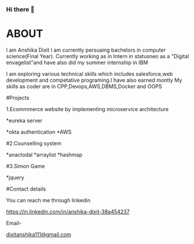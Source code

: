 ### Hi there 👋

# ABOUT
I am Anshika Dixit I am currently persuaing bachelors in computer science(Final Year). Currently working as in Intern in statusneo as a "Digital envagelist"and have also did my summer internship in IBM


I am exploring various technical skills which includes salesforce,web development and competative programing.I have also earned montly 
My skills as coder are in CPP,Devops,AWS,DBMS,Docker and OOPS 


#Projects 


1.Ecommmerce website by implementing microservice architecture


*eureka server

*okta authentication
*AWS


#2.Counselling system


*anactodal
*arraylist
*hashmap


#3.Simon Game 


*jquery


#Contact details


You can reach me through linkedin 

https://in.linkedin.com/in/anshika-dixit-38a454237


Email-

dixitanshika111@gmail.com



